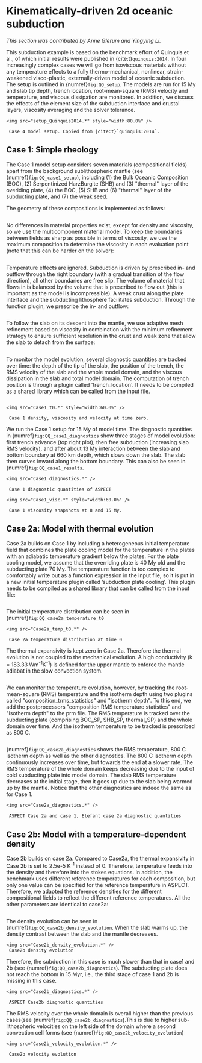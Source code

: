 # Kinematically-driven 2d oceanic subduction

*This section was contributed by Anne Glerum and Yingying Li.*

This subduction example is based on the benchmark effort of Quinquis et al.,
of which initial results were published in {cite:t}`quinquis:2014`. In four
increasingly complex cases we will go from isoviscous materials without any
temperature effects to a fully thermo-mechanical, nonlinear, strain-weakened
visco-plastic, externally-driven model of oceanic subduction. The setup is
outlined in {numref}`fig:QQ_setup`. The models are run for 15 My
and slab tip depth, trench location, root-mean-square (RMS) velocity and temperature, and viscous
dissipation are monitored. In addition, we discuss the effects of the element
size of the subduction interface and crustal layers, viscosity averaging and
the solver tolerance.

```{figure-md} fig:QQ_setup
<img src="setup_Quinquis2014.*" style="width:80.0%" />

 Case 4 model setup. Copied from {cite:t}`quinquis:2014`.
```

## Case 1: Simple rheology

The Case 1 model setup considers seven materials (compositional fields) apart
from the background sublithospheric mantle (see {numref}`fig:QQ_case1_setup`), including (1) the Bulk Oceanic Composition (BOC), (2) Serpentinized HarzBurgite
(SHB) and (3) "thermal" layer of the overiding plate, (4) the BOC, (5) SHB and (6)
"thermal" layer of the subducting plate, and (7) the weak seed.

The geometry of these compositions is implemented as follows:

```{literalinclude} Case1_compositions.prm

```

No differences in material properties exist, except for density and viscosity,
so we use the multicomponent material model. To keep the boundaries between
fields as sharp as possible in terms of viscosity, we use the maximum
composition to determine the viscosity in each evaluation point (note that
this can be harder on the solver):

```{literalinclude} Case1_materialmodel.prm

```

Temperature effects are ignored. Subduction is driven by prescribed in- and
outflow through the right boundary (with a gradual transition of the flow
direction), all other boundaries are free slip. The volume of material that
flows in is balanced by the volume that is prescribed to flow out (this is
important as the model is incompressible). A weak crust along the plate
interface and the subducting lithosphere facilitates subduction. Through the
function plugin, we prescribe the in- and outflow:

```{literalinclude} Case1_velocity.prm

```

To follow the slab on its descent into the mantle, we use adaptive mesh
refinement based on viscosity in combination with the minimum refinement
strategy to ensure sufficient resolution in the crust and weak zone that allow
the slab to detach from the surface:

```{literalinclude} Case1_meshrefinement.prm

```

To monitor the model evolution, several diagnostic quantities are tracked over
time: the depth of the tip of the slab, the position of the trench, the RMS
velocity of the slab and the whole model domain, and the viscous
dissipation in the slab and total model domain. The computation of trench position
is through a plugin called 'trench_location'. It needs to be compiled as a shared library
which can be called from the input file.

```{literalinclude} Case1_postprocessing.prm

```


```{figure-md} fig:QQ_case1_setup
<img src="Case1_t0.*" style="width:60.0%" />

 Case 1 density, viscosity and velocity at time zero.
```

We run the Case 1 setup for 15 My of model time. The diagnostic quantities in
{numref}`fig:QQ_case1_diagnostics` show three stages of model evolution: first trench advance (top right plot), then free subduction (increasing slab RMS velocity), and
after about 13 My interaction between the slab and bottom boundary at 660 km
depth, which slows down the slab. The slab then curves inward along the bottom
boundary. This can also be seen in {numref}`fig:QQ_case1_results`.

```{figure-md} fig:QQ_case1_diagnostics
<img src="Case1_diagnostics.*" />

 Case 1 diagnostic quantities of ASPECT
```


```{figure-md} fig:QQ_case1_results
<img src="Case1_visc.*" style="width:60.0%" />

 Case 1 viscosity snapshots at 8 and 15 My.
```
## Case 2a: Model with thermal evolution

Case 2a builds on Case 1 by including a heterogeneous initial temperature field
that combines the plate cooling model for the temperature in the plates with an
adiabatic temperature gradient below the plates. For the plate cooling model,
we assume that the overriding plate is 40 My old and the subducting plate 70 My.
The temperature function is too complex to comfortably write out as a function
expression in the input file, so it is put in a new initial temperature plugin
called ’subduction plate cooling’. This plugin needs to be compiled as a shared
library that can be called from the input file:

```{literalinclude} Case2a_temperatures.prm

```
The initial temperature distribution can be seen in  {numref}`fig:QQ_case2a_temperature_t0`

```{figure-md} fig:QQ_case2a_temperature_t0
<img src="Case2a_temp_t0.*" />

 Case 2a temperature distribution at time 0
```

The thermal expansivity is kept zero in Case 2a. Therefore the thermal evolution is
not coupled to the mechanical evolution. A high conductivity (k = 183.33 Wm<sup>-1</sup>K<sup>-1</sup>)
is defined for the upper mantle to enforce the mantle adiabat in the slow convection
system.

```{literalinclude} Case2a_materialmodel.prm

```

We can monitor the temperature evolution, however, by tracking the
root-mean-square (RMS) temperature and the isotherm depth using
two plugins called "composition_trms_statistics" and "isotherm depth".
To this end, we add the postprocessors "composition RMS temperature statistics"
and "isotherm depth" to the prm file. The RMS temperature is tracked
over the subducting plate (comprising BOC_SP, SHB_SP, thermal_SP)
and the whole domain over time. And the isotherm temperature to be
tracked is prescribed as 800 C.

```{literalinclude} Case2a_postprocessing.prm

```

{numref}`fig:QQ_case2a_diagnostics` shows the RMS temperature,
800 C isotherm depth as well as the other diagnostics. The 800 C isotherm
depth continuously increases over time, but towards the end at a slower rate.
The RMS temperature of the whole domain keeps decreasing due to the
input of cold subducting plate into model domain. The slab RMS temperature
decreases at the initial stage, then it goes up due to the slab being warmed up by the
mantle. Notice that the other diagnostics are indeed the same as for Case 1.

```{figure-md} fig:QQ_case2a_diagnostics
<img src="Case2a_diagnostics.*" />

 ASPECT Case 2a and case 1, Elefant case 2a diagnostic quantities
```

## Case 2b: Model with a temperature-dependent density

Case 2b builds on case 2a.  Compared to Case2a, the thermal expansivity in Case 2b
is set to 2.5e-5 K<sup>-1</sup> instead of 0. Therefore, temperature feeds into the density
and therefore into the stokes equations. In addition, the benchmark uses different reference temperatures for each composition, but only one value can be specified for the reference temperature
in ASPECT. Therefore, we adapted the reference densities for the different compositional fields to reflect the different reference temperatures. All the other parameters are
identical to case2a:

```{literalinclude} kinematically_driven_subduction_2d_case2b.prm

```
The density evolution can be seen in {numref}`fig:QQ_case2b_density_evolution`. When the slab warms up, the density contrast between the slab and the mantle decreases.

```{figure-md} fig:QQ_case2b_density_evolution
<img src="Case2b_density_evolution.*" />
 Case2b density evolution
```
Therefore, the  subduction in this case is much slower than that in case1 and 2b (see {numref}`fig:QQ_case2b_diagnostics`). The subducting plate does not reach
the bottom in 15 Myr, i.e., the third stage of case 1 and 2b is missing in this
case.

```{figure-md} fig:QQ_case2b_diagnostics
<img src="Case2b_diagnostics.*" />

 ASPECT Case2b diagnostic quantities
```

The RMS velocity over the whole domain is overall higher than the previous cases(see {numref}`fig:QQ_case2b_diagnostics`).This is due to higher sub-lithospheric velocities on the
left side of the domain where a second convection cell forms (see {numref}`fig:QQ_case2b_velocity_evolution`)

```{figure-md} fig:QQ_case2b_velocity_evolution
<img src="Case2b_velocity_evolution.*" />

 Case2b velocity evolution
```
